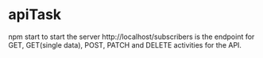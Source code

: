 # apiTask
npm start to start the server
http://localhost/subscribers is the endpoint for GET, GET(single data), POST, PATCH and DELETE activities for the API.
